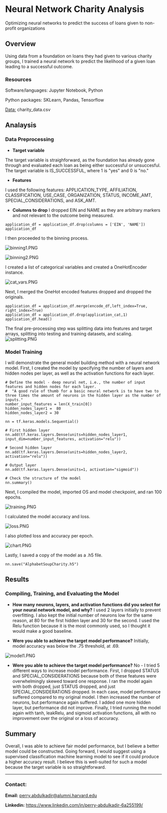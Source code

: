 # Neural Network Charity Analysis
Optimizing neural networks to predict the success of loans given to non-profit organizations

## Overview
Using data from a foundation on loans they had given to various charity groups, I trained a neural network to predict the likelihood of a given loan leading to a successful outcome.

### Resources
Software/languages: Jupyter Notebook, Python

Python packages: SKLearn, Pandas, Tensorflow

[Data:](https://github.com/perryabdulkadir/Neural_Network_Charity_Analysis/tree/main/Resources/Raw%20Data) charity_data.csv 

## Analaysis 

### Data Preprocessing

* **Target variable**

The target variable is straighforward, as the foundation has already gone through and evaluated each loan as being either successful or unsuccesful. The target variable is IS_SUCCESSFUL, where 1 is "yes" and 0 is "no."

* **Features**

I used the following features: APPLICATION_TYPE, AFFILIATION, CLASSIFICATION, USE_CASE, ORGANIZATION, STATUS, INCOME_AMT, SPECIAL_CONSIDERATIONS, and ASK_AMT.

* **Columns to drop**
I dropped EIN and NAME as they are arbitrary markers and not relevant to the outcome being measured.

```
application_df = application_df.drop(columns = ['EIN', 'NAME'])
application_df
```

I then proceeded to the binning process. 

![binning1.PNG](https://github.com/perryabdulkadir/Neural_Network_Charity_Analysis/blob/main/Resources/binning1.png)

![binning2.PNG](https://github.com/perryabdulkadir/Neural_Network_Charity_Analysis/blob/main/Resources/binning2.png)

I created a list of categorical variables and created a OneHotEncoder instance. 

![cat_vars.PNG](https://github.com/perryabdulkadir/Neural_Network_Charity_Analysis/blob/main/Resources/cat_vars.png)

Next, I merged the OneHot encoded features dropped and dropped the originals.

```
application_df = application_df.merge(encode_df,left_index=True, right_index=True)
application_df = application_df.drop(application_cat,1)
application_df.head()
```
The final pre-processing step was splitting data into features and target arrays, splitting into testing and training datasets, and scaling.
![splitting.PNG](https://github.com/perryabdulkadir/Neural_Network_Charity_Analysis/blob/main/Resources/splitting.png)

### Model Training
I will demonstrate the general model building method with a neural network model. First, I created the model by specifying the number of layers and hidden nodes per layer, as well as the activation functions for each layer.

```
# Define the model - deep neural net, i.e., the number of input features and hidden nodes for each layer.
#  "A good rule of thumb for a basic neural network is to have two to three times the amount of neurons in the hidden layer as the number of inputs."
number_input_features = len(X_train[0])
hidden_nodes_layer1 =  80
hidden_nodes_layer2 = 30

nn = tf.keras.models.Sequential()

# First hidden layer
nn.add(tf.keras.layers.Dense(units=hidden_nodes_layer1, input_dim=number_input_features, activation="relu"))

# Second hidden layer
nn.add(tf.keras.layers.Dense(units=hidden_nodes_layer2, activation="relu"))

# Output layer
nn.add(tf.keras.layers.Dense(units=1, activation="sigmoid"))

# Check the structure of the model
nn.summary()
```
Next, I compiled the model, imported OS and model checkpoint, and ran 100 epochs.

![training.PNG](https://github.com/perryabdulkadir/Neural_Network_Charity_Analysis/blob/main/Resources/training.png)

I calculated the model accuracy and loss. 

![loss.PNG](https://github.com/perryabdulkadir/Neural_Network_Charity_Analysis/blob/main/Resources/loss.png)

I also plotted loss and accuracy per epoch.

![chart.PNG](https://github.com/perryabdulkadir/Neural_Network_Charity_Analysis/blob/main/Resources/chart.png)

Lastly, I saved a copy of the model as a .h5 file. 

```
nn.save("AlphabetSoupCharity.h5")
```

## Results

### Compiling, Training, and Evaluating the Model

* **How many neurons, layers, and activation functions did you select for your neural network model, and why?**
I used 2 layers initially to prevent overfitting. I also kept the initial number of neurons low for the same reason, at 80 for the first hidden layer and 30 for the second. I used the Relu function because it is the most commonly used, so I thought it would make a good baseline. 

* **Were you able to achieve the target model performance?**
Initially, model accuracy was below the .75 threshold, at .69. 

![model1.PNG](Resources/model1.PNG)

* **Were you able to achieve the target model performance?**
No - I tried 5 different ways to increase model performance. First, I dropped STATUS and SPECIAL_CONSIDERATIONS because both of these features were overwhelmingly skewed toward one response. I ran the model again with both dropped, just STATUS dropped, and just SPECIAL_CONSIDERATiONS dropped. In each case, model performance suffered compared to my original model. I then increased the number of neurons, but performance again suffered. I added one more hidden layer, but performance did not improve. Finally, I tried running the model again with tanh, leakRelu, and sigmoid activation functions, all with no improvement over the original or a loss of accuracy. 

## Summary
Overall, I was able to achieve fair model performance, but I believe a better model could be constructed. Going forward, I would suggest using a supervised classification machine learning model to see if it could produce a higher accuracy result. I believe this is well-suited for such a model because the target variable is so straightforward.


-----

### **Contact:**

**Email:** perry.abdulkadir@alumni.harvard.edu

**Linkedin:** https://www.linkedin.com/in/perry-abdulkadir-6a255199/
